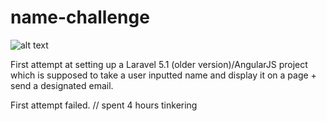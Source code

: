 # name-challenge

![alt text](http://gorandm.com/images/name-challenge.png)

First attempt at setting up a Laravel 5.1 (older version)/AngularJS project which is supposed to take a user inputted name and display it on a page + send a designated email.

First attempt failed. // spent 4 hours tinkering
